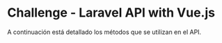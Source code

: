 # Challenge - Laravel API with Vue.js
A continuación está detallado los métodos que se utilizan en el API.
